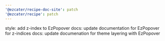 ```yaml
---
'@ezcater/recipe-doc-site': patch
'@ezcater/recipe': patch
---
```


style: add z-index to EzPopover
docs: update documentation for EzPopover for z-indices
docs: update documenation for theme layering with EzPopover
